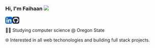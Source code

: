 ### Hi, I'm Faihaan <img src="https://raw.githubusercontent.com/iampavangandhi/iampavangandhi/master/gifs/Hi.gif" width="30px">


<a href="https://www.linkedin.com/in/faihaan-arif-3020b117a/">
  <img align="left" alt="Faihaan's Linkedin" width="22px" src="https://github.com/tandpfun/skill-icons/blob/main/icons/LinkedIn.svg" />
</a>

<a href="https://github.com/farif1234">
  <img align="left" alt="Faihaan's Github" width="22px" src="https://github.com/tandpfun/skill-icons/blob/main/icons/Github-Dark.svg" />
</a>

<br />
<br />
👨‍💻 Studying computer science @ Oregon State 

🌐 Interested in all web techonologies and building full stack projects.

<!---
farif1234/farif1234 is a ✨ special ✨ repository because its `README.md` (this file) appears on your GitHub profile.
You can click the Preview link to take a look at your changes.

Hey <img src="https://raw.githubusercontent.com/iampavangandhi/iampavangandhi/master/gifs/Hi.gif" width="30px"></h2>

--->
